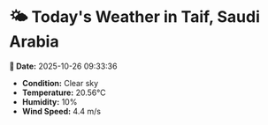 # 🌤️ Today's Weather in Taif, Saudi Arabia

**📅 Date:** 2025-10-26 09:33:36

- **Condition:** Clear sky
- **Temperature:** 20.56°C
- **Humidity:** 10%
- **Wind Speed:** 4.4 m/s
